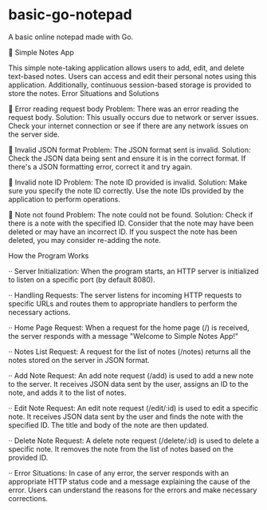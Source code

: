 # basic-go-notepad
A basic online notepad made with Go.

🌴 Simple Notes App

This simple note-taking application allows users to add, edit, and delete text-based notes. Users can access and edit their personal notes using this application. Additionally, continuous session-based storage is provided to store the notes.
Error Situations and Solutions

🚨 Error reading request body
        Problem: There was an error reading the request body.
        Solution: This usually occurs due to network or server issues. Check your internet connection or see if there are any network issues on the server side.

🚨 Invalid JSON format
        Problem: The JSON format sent is invalid.
        Solution: Check the JSON data being sent and ensure it is in the correct format. If there's a JSON formatting error, correct it and try again.

🚨 Invalid note ID
        Problem: The note ID provided is invalid.
        Solution: Make sure you specify the note ID correctly. Use the note IDs provided by the application to perform operations.

🚨 Note not found
        Problem: The note could not be found.
        Solution: Check if there is a note with the specified ID. Consider that the note may have been deleted or may have an incorrect ID. If you suspect the note has been deleted, you may consider re-adding the note.

How the Program Works

··  Server Initialization: When the program starts, an HTTP server is initialized to listen on a specific port (by default 8080).

··  Handling Requests: The server listens for incoming HTTP requests to specific URLs and routes them to appropriate handlers to perform the necessary actions.

··  Home Page Request: When a request for the home page (/) is received, the server responds with a message "Welcome to Simple Notes App!"

··  Notes List Request: A request for the list of notes (/notes) returns all the notes stored on the server in JSON format.

··  Add Note Request: An add note request (/add) is used to add a new note to the server. It receives JSON data sent by the user, assigns an ID to the note, and adds it to the list of notes.

··  Edit Note Request: An edit note request (/edit/:id) is used to edit a specific note. It receives JSON data sent by the user and finds the note with the specified ID. The title and body of the note are then updated.

··  Delete Note Request: A delete note request (/delete/:id) is used to delete a specific note. It removes the note from the list of notes based on the provided ID.

··  Error Situations: In case of any error, the server responds with an appropriate HTTP status code and a message explaining the cause of the error. Users can understand the reasons for the errors and make necessary corrections.
